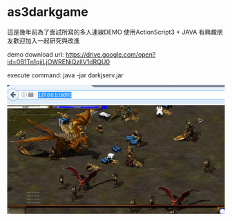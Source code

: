 # as3darkgame

這是幾年前為了面試所寫的多人連線DEMO 使用ActionScript3 + JAVA
有興趣朋友歡迎加入一起研究與改進


demo download url: 
https://drive.google.com/open?id=0B1Tn1qiiLjOWRENiQzlIV1dRQU0

execute command:
java -jar darkjserv.jar

![image](https://github.com/ahuilee/as3darkgame/blob/master/demo/demo_firefox.PNG)
![image](https://github.com/ahuilee/as3darkgame/blob/master/demo/demo_001.PNG)
